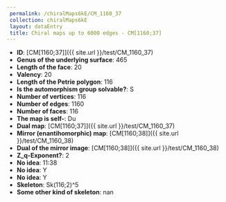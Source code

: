 ```yaml
--- 
 permalink: /chiralMaps6kE/CM_1160_37 
 collection: chiralMaps6kE
 layout: dataEntry
 title: Chiral maps up to 6000 edges - CM[1160;37]
---
```


- **ID**: [CM[1160;37]]({{ site.url }}/test/CM_1160_37)
- **Genus of the underlying surface**: 465
- **Length of the face**: 20
- **Valency**: 20
- **Length of the Petrie polygon**: 116
- **Is the automorphism group solvable?**: S
- **Number of vertices**: 116
- **Number of edges**: 1160
- **Number of faces**: 116
- **The map is self-**: Du
- **Dual map**: [CM[1160;37]]({{ site.url }}/test/CM_1160_37)
- **Mirror (enantihomorphic) map**: [CM[1160;38]]({{ site.url }}/test/CM_1160_38)
- **Dual of the mirror image**: [CM[1160;38]]({{ site.url }}/test/CM_1160_38)
- **Z_q-Exponent?**: 2
- **No idea**:  11:38
- **No idea**: Y
- **No idea**: Y
- **Skeleton**: Sk(116;2)^5
- **Some other kind of skeleton**: nan

